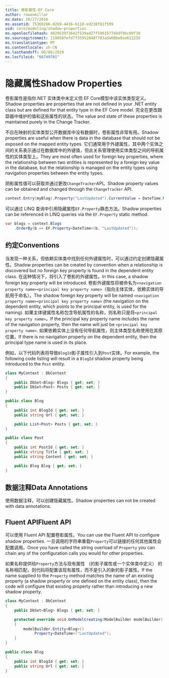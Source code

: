 ```yaml
---
title: 卷影属性-EF Core
author: rowanmiller
ms.date: 10/27/2016
ms.assetid: 75369266-d2b9-4416-b118-ed238f81f599
uid: core/modeling/shadow-properties
ms.openlocfilehash: 4029539f3642f539a427f5901577d4df96c00f30
ms.sourcegitcommit: 119058fefd7f35952048f783ada68be9aa612256
ms.translationtype: MT
ms.contentlocale: zh-CN
ms.lasthandoff: 06/06/2019
ms.locfileid: "66749701"
---
```

# <a name="shadow-properties"></a><span data-ttu-id="a0f24-102">隐藏属性</span><span class="sxs-lookup"><span data-stu-id="a0f24-102">Shadow Properties</span></span>

<span data-ttu-id="a0f24-103">卷影属性是指你.NET 实体类中未定义但 EF Core模型中该实体类型定义。</span><span class="sxs-lookup"><span data-stu-id="a0f24-103">Shadow properties are properties that are not defined in your .NET entity class but are defined for that entity type in the EF Core model.</span></span> <span data-ttu-id="a0f24-104">完全在更改跟踪器中维护的值和这些属性的状态。</span><span class="sxs-lookup"><span data-stu-id="a0f24-104">The value and state of these properties is maintained purely in the Change Tracker.</span></span>

<span data-ttu-id="a0f24-105">不应在映射的实体类型公开数据库中没有数据时，卷影属性非常有用。</span><span class="sxs-lookup"><span data-stu-id="a0f24-105">Shadow properties are useful when there is data in the database that should not be exposed on the mapped entity types.</span></span> <span data-ttu-id="a0f24-106">它们通常用于外键属性，其中两个实体之间的关系表示通过在数据库中的外键值，但此关系管理使用实体类型之间的导航属性的实体类型上。</span><span class="sxs-lookup"><span data-stu-id="a0f24-106">They are most often used for foreign key properties, where the relationship between two entities is represented by a foreign key value in the database, but the relationship is managed on the entity types using navigation properties between the entity types.</span></span>

<span data-ttu-id="a0f24-107">阴影属性值可以获取并通过更改`ChangeTracker`API。</span><span class="sxs-lookup"><span data-stu-id="a0f24-107">Shadow property values can be obtained and changed through the `ChangeTracker` API.</span></span>

``` csharp
context.Entry(myBlog).Property("LastUpdated").CurrentValue = DateTime.Now;
```

<span data-ttu-id="a0f24-108">可以通过 LINQ 查询中引用隐藏属性`EF.Property`静态方法。</span><span class="sxs-lookup"><span data-stu-id="a0f24-108">Shadow properties can be referenced in LINQ queries via the `EF.Property` static method.</span></span>

``` csharp
var blogs = context.Blogs
    .OrderBy(b => EF.Property<DateTime>(b, "LastUpdated"));
```

## <a name="conventions"></a><span data-ttu-id="a0f24-109">约定</span><span class="sxs-lookup"><span data-stu-id="a0f24-109">Conventions</span></span>

<span data-ttu-id="a0f24-110">当发现一种关系，但依赖实体类中找到任何外键属性时，可以通过约定创建隐藏属性。</span><span class="sxs-lookup"><span data-stu-id="a0f24-110">Shadow properties can be created by convention when a relationship is discovered but no foreign key property is found in the dependent entity class.</span></span> <span data-ttu-id="a0f24-111">在这种情况下，将引入了卷影的外键属性。</span><span class="sxs-lookup"><span data-stu-id="a0f24-111">In this case, a shadow foreign key property will be introduced.</span></span> <span data-ttu-id="a0f24-112">卷影外键属性将被命名为`<navigation property name><principal key property name>`（指向主体实体，依赖实体的导航用于命名）。</span><span class="sxs-lookup"><span data-stu-id="a0f24-112">The shadow foreign key property will be named `<navigation property name><principal key property name>` (the navigation on the dependent entity, which points to the principal entity, is used for the naming).</span></span> <span data-ttu-id="a0f24-113">如果主体键属性名称包含导航属性的名称，则名称只是将`<principal key property name>`。</span><span class="sxs-lookup"><span data-stu-id="a0f24-113">If the principal key property name includes the name of the navigation property, then the name will just be `<principal key property name>`.</span></span> <span data-ttu-id="a0f24-114">如果依赖实体上没有任何导航属性，则主体类型名称使用在其原位置。</span><span class="sxs-lookup"><span data-stu-id="a0f24-114">If there is no navigation property on the dependent entity, then the principal type name is used in its place.</span></span>

<span data-ttu-id="a0f24-115">例如，以下代码列表将导致`BlogId`影子属性引入到`Post`实体。</span><span class="sxs-lookup"><span data-stu-id="a0f24-115">For example, the following code listing will result in a `BlogId` shadow property being introduced to the `Post` entity.</span></span>

<!-- [!code-csharp[Main](samples/core/Modeling/Conventions/Samples/ShadowForeignKey.cs)] -->
``` csharp
class MyContext : DbContext
{
    public DbSet<Blog> Blogs { get; set; }
    public DbSet<Post> Posts { get; set; }
}

public class Blog
{
    public int BlogId { get; set; }
    public string Url { get; set; }

    public List<Post> Posts { get; set; }
}

public class Post
{
    public int PostId { get; set; }
    public string Title { get; set; }
    public string Content { get; set; }

    public Blog Blog { get; set; }
}
```

## <a name="data-annotations"></a><span data-ttu-id="a0f24-116">数据注释</span><span class="sxs-lookup"><span data-stu-id="a0f24-116">Data Annotations</span></span>

<span data-ttu-id="a0f24-117">使用数据注释，可以创建隐藏属性。</span><span class="sxs-lookup"><span data-stu-id="a0f24-117">Shadow properties can not be created with data annotations.</span></span>

## <a name="fluent-api"></a><span data-ttu-id="a0f24-118">Fluent API</span><span class="sxs-lookup"><span data-stu-id="a0f24-118">Fluent API</span></span>

<span data-ttu-id="a0f24-119">可以使用 Fluent API 配置卷影属性。</span><span class="sxs-lookup"><span data-stu-id="a0f24-119">You can use the Fluent API to configure shadow properties.</span></span> <span data-ttu-id="a0f24-120">一旦调用的字符串重载`Property`可以链接的任何其他属性会配置调用。</span><span class="sxs-lookup"><span data-stu-id="a0f24-120">Once you have called the string overload of `Property` you can chain any of the configuration calls you would for other properties.</span></span>

<span data-ttu-id="a0f24-121">如果名称提供给`Property`方法与现有属性 （的影子属性或一个实体类中定义） 的名称相匹配，则代码将配置该现有属性，而不是引入的新的影子属性。</span><span class="sxs-lookup"><span data-stu-id="a0f24-121">If the name supplied to the `Property` method matches the name of an existing property (a shadow property or one defined on the entity class), then the code will configure that existing property rather than introducing a new shadow property.</span></span>

<!-- [!code-csharp[Main](samples/core/Modeling/FluentAPI/Samples/ShadowProperty.cs?highlight=7,8)] -->
``` csharp
class MyContext : DbContext
{
    public DbSet<Blog> Blogs { get; set; }

    protected override void OnModelCreating(ModelBuilder modelBuilder)
    {
        modelBuilder.Entity<Blog>()
            .Property<DateTime>("LastUpdated");
    }
}

public class Blog
{
    public int BlogId { get; set; }
    public string Url { get; set; }
}
```
